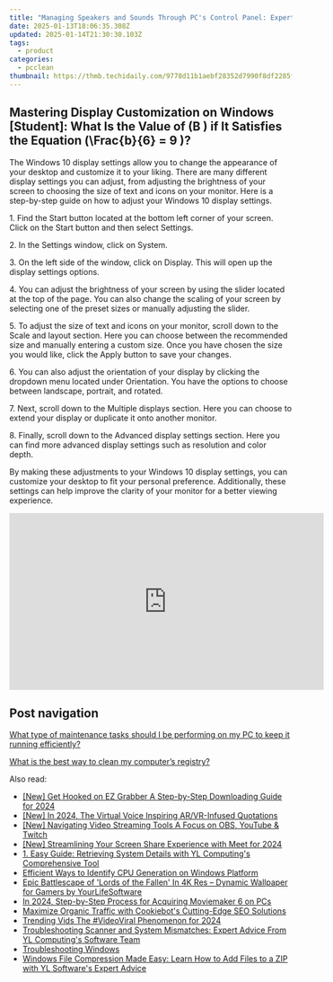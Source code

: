 ```yaml
---
title: "Managing Speakers and Sounds Through PC's Control Panel: Expert Guide by YL Software"
date: 2025-01-13T18:06:35.308Z
updated: 2025-01-14T21:30:30.103Z
tags:
  - product
categories:
  - pcclean
thumbnail: https://thmb.techidaily.com/9778d11b1aebf28352d7990f8df2285fbb44be756476ea931ead57296a8538fc.jpg
---
```


## Mastering Display Customization on Windows [Student]: What Is the Value of \(B \) if It Satisfies the Equation \(\Frac{b}{6} = 9 \)?

The Windows 10 display settings allow you to change the appearance of your desktop and customize it to your liking. There are many different display settings you can adjust, from adjusting the brightness of your screen to choosing the size of text and icons on your monitor. Here is a step-by-step guide on how to adjust your Windows 10 display settings. 

1\. Find the Start button located at the bottom left corner of your screen. Click on the Start button and then select Settings.

2\. In the Settings window, click on System.

3\. On the left side of the window, click on Display. This will open up the display settings options. 

4\. You can adjust the brightness of your screen by using the slider located at the top of the page. You can also change the scaling of your screen by selecting one of the preset sizes or manually adjusting the slider.

5\. To adjust the size of text and icons on your monitor, scroll down to the Scale and layout section. Here you can choose between the recommended size and manually entering a custom size. Once you have chosen the size you would like, click the Apply button to save your changes.

6\. You can also adjust the orientation of your display by clicking the dropdown menu located under Orientation. You have the options to choose between landscape, portrait, and rotated.

7\. Next, scroll down to the Multiple displays section. Here you can choose to extend your display or duplicate it onto another monitor.

8\. Finally, scroll down to the Advanced display settings section. Here you can find more advanced display settings such as resolution and color depth. 

By making these adjustments to your Windows 10 display settings, you can customize your desktop to fit your personal preference. Additionally, these settings can help improve the clarity of your monitor for a better viewing experience.

<!-- affiliate ads begin -->
<iframe width="560" height="315" src="https://www.youtube.com/embed/-G7cU8dYvuI?si=JaKqRcW6qq9CDvty" title="YouTube video player" frameborder="0" allow="accelerometer; autoplay; clipboard-write; encrypted-media; gyroscope; picture-in-picture; web-share" referrerpolicy="strict-origin-when-cross-origin" allowfullscreen></iframe>
<!-- affiliate ads end -->

## Post navigation

[What type of maintenance tasks should I be performing on my PC to keep it running efficiently?](https://tools.techidaily.com/pcclean/products/)

[What is the best way to clean my computer’s registry?](https://tools.techidaily.com/pcclean/products/)

<ins class="adsbygoogle"
     style="display:block"
     data-ad-format="autorelaxed"
     data-ad-client="ca-pub-7571918770474297"
     data-ad-slot="1223367746"></ins>

<ins class="adsbygoogle"
     style="display:block"
     data-ad-client="ca-pub-7571918770474297"
     data-ad-slot="8358498916"
     data-ad-format="auto"
     data-full-width-responsive="true"></ins>

<span class="atpl-alsoreadstyle">Also read:</span>
<div><ul>
<li><a href="https://video-capture.techidaily.com/new-get-hooked-on-ez-grabber-a-step-by-step-downloading-guide-for-2024/"><u>[New] Get Hooked on EZ Grabber A Step-by-Step Downloading Guide for 2024</u></a></li>
<li><a href="https://article-helps.techidaily.com/new-in-2024-the-virtual-voice-inspiring-arvr-infused-quotations/"><u>[New] In 2024, The Virtual Voice Inspiring AR/VR-Infused Quotations</u></a></li>
<li><a href="https://digital-screen-recording.techidaily.com/new-navigating-video-streaming-tools-a-focus-on-obs-youtube-and-twitch/"><u>[New] Navigating Video Streaming Tools A Focus on OBS, YouTube & Twitch</u></a></li>
<li><a href="https://screen-activity-recording.techidaily.com/new-streamlining-your-screen-share-experience-with-meet-for-2024/"><u>[New] Streamlining Your Screen Share Experience with Meet for 2024</u></a></li>
<li><a href="https://win-news.techidaily.com/1-easy-guide-retrieving-system-details-with-yl-computings-comprehensive-tool/"><u>1. Easy Guide: Retrieving System Details with YL Computing's Comprehensive Tool</u></a></li>
<li><a href="https://win11.techidaily.com/efficient-ways-to-identify-cpu-generation-on-windows-platform/"><u>Efficient Ways to Identify CPU Generation on Windows Platform</u></a></li>
<li><a href="https://win-cloud.techidaily.com/epic-battlescape-of-lords-of-the-fallen-in-4k-res-dynamic-wallpaper-for-gamers-by-yourlifesoftware/"><u>Epic Battlescape of 'Lords of the Fallen' In 4K Res – Dynamic Wallpaper for Gamers by YourLifeSoftware</u></a></li>
<li><a href="https://extra-approaches.techidaily.com/in-2024-step-by-step-process-for-acquiring-moviemaker-6-on-pcs/"><u>In 2024, Step-by-Step Process for Acquiring Moviemaker 6 on PCs</u></a></li>
<li><a href="https://data-safeguard.techidaily.com/maximize-organic-traffic-with-cookiebots-cutting-edge-seo-solutions/"><u>Maximize Organic Traffic with Cookiebot's Cutting-Edge SEO Solutions</u></a></li>
<li><a href="https://twitter-videos.techidaily.com/trending-vids-the-videoviral-phenomenon-for-2024/"><u>Trending Vids The #VideoViral Phenomenon for 2024</u></a></li>
<li><a href="https://win-cloud.techidaily.com/troubleshooting-scanner-and-system-mismatches-expert-advice-from-yl-computings-software-team/"><u>Troubleshooting Scanner and System Mismatches: Expert Advice From YL Computing's Software Team</u></a></li>
<li><a href="https://win-cloud.techidaily.com/troubleshooting-windows/"><u>Troubleshooting Windows</u></a></li>
<li><a href="https://win-cloud.techidaily.com/windows-file-compression-made-easy-learn-how-to-add-files-to-a-zip-with-yl-softwares-expert-advice/"><u>Windows File Compression Made Easy: Learn How to Add Files to a ZIP with YL Software's Expert Advice</u></a></li>
</ul></div>

